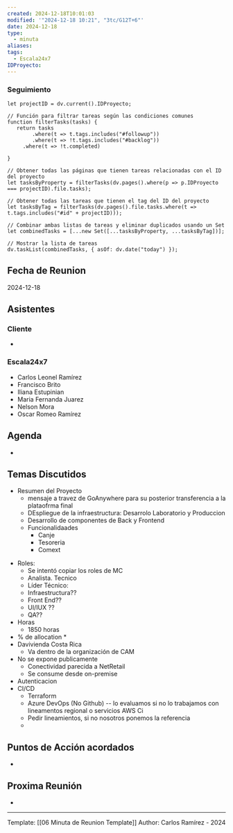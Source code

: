 ```yaml
---
created: 2024-12-18T10:01:03
modified: '"2024-12-18 10:21", "3tc/G12T+6"'
date: 2024-12-18
type:
  - minuta
aliases: 
tags:
  - Escala24x7
IDProyecto: 
---
```

### Seguimiento

```dataviewjs
let projectID = dv.current().IDProyecto;

// Función para filtrar tareas según las condiciones comunes
function filterTasks(tasks) {
   return tasks
        .where(t => t.tags.includes("#followup"))
        .where(t => !t.tags.includes("#backlog"))
     .where(t => !t.completed)
        
}

// Obtener todas las páginas que tienen tareas relacionadas con el ID del proyecto
let tasksByProperty = filterTasks(dv.pages().where(p => p.IDProyecto === projectID).file.tasks);

// Obtener todas las tareas que tienen el tag del ID del proyecto
let tasksByTag = filterTasks(dv.pages().file.tasks.where(t => t.tags.includes("#id" + projectID)));

// Combinar ambas listas de tareas y eliminar duplicados usando un Set
let combinedTasks = [...new Set([...tasksByProperty, ...tasksByTag])];

// Mostrar la lista de tareas
dv.taskList(combinedTasks, { asOf: dv.date("today") });
 ```
## Fecha de Reunion
2024-12-18

## Asistentes

### Cliente
* 
### Escala24x7
- Carlos Leonel Ramírez
-  Francisco Brito
- Iliana Estupinian
- Maria Fernanda Juarez
- Nelson Mora
- Oscar Romeo Ramírez

## Agenda
* 
## Temas Discutidos
- Resumen del Proyecto
	- mensaje a travez de GoAnywhere para su posterior transferencia a la plataofrma final
	- DEspliegue de la infraestructura: Desarrolo Laboratorio y Produccion
	- Desarrollo de componentes de Back y Frontend
	- Funcionalidaades
		- Canje
		- Tesoreria
		- Comext
* Roles:
	* Se intentó copiar los roles de MC
	* Analista. Tecnico
	* Líder Técnico:
	* Infraestructura??
	* Front End??
	* UI/IUX ??
	* QA??
* Horas
	* 1850 horas
* % de allocation
	* 
* Davivienda Costa Rica
	* Va dentro de la organización de CAM
* No se expone publicamente
	* Conectividad parecida a NetRetail
	* Se consume desde on-premise
* Autenticacion
* CI/CD
	* Terraform
	* Azure DevOps (No Github) -- lo evaluamos si no lo trabajamos con lineamentos regional o servicios AWS Ci
	* Pedir lineamientos, si no nosotros ponemos la referencia
	- 

## Puntos de Acción acordados
- 

## Proxima Reunión
*   

---
Template: [[06 Minuta de Reunion Template]]
Author: Carlos Ramírez - 2024
